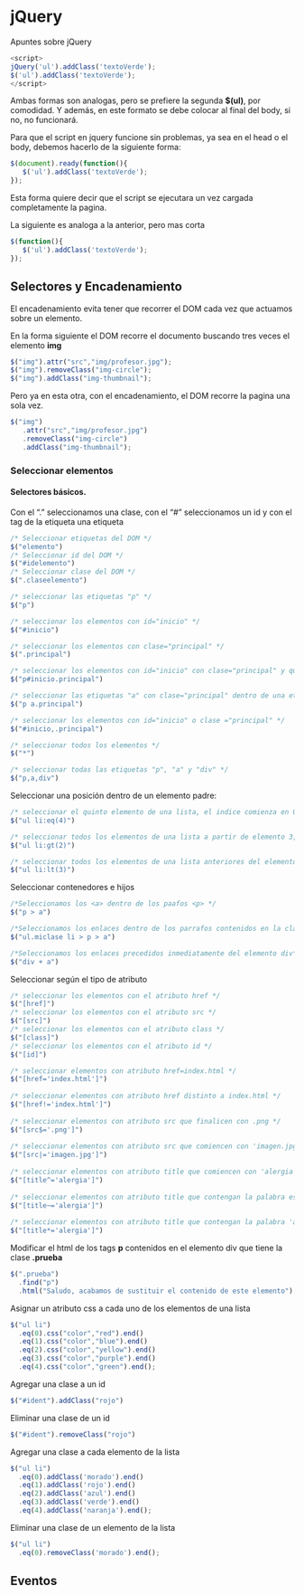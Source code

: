 # jQuery
Apuntes sobre jQuery

```js
<script>
jQuery('ul').addClass('textoVerde');
$('ul').addClass('textoVerde');
</script>
```
Ambas formas son analogas, pero se prefiere la segunda **$(ul)**, por comodidad.
Y además, en este formato se debe colocar al final del body, si no, no funcionará.

Para que el script en jquery funcione sin problemas, ya sea en el head o el body,
debemos hacerlo de la siguiente forma:
```js
$(document).ready(function(){
   $('ul').addClass('textoVerde');
});
```
Esta forma quiere decir que el script se ejecutara un vez cargada completamente la pagina.

La siguiente es analoga a la anterior, pero mas corta
```js
$(function(){
   $('ul').addClass('textoVerde');
});
```

## Selectores y Encadenamiento

El encadenamiento evita tener que recorrer el DOM cada vez que actuamos sobre un elemento.

En la forma siguiente el DOM recorre el documento buscando tres veces el elemento **img**
```js
$("img").attr("src","img/profesor.jpg");
$("img").removeClass("img-circle");
$("img").addClass("img-thumbnail");
```
Pero ya en esta otra, con el encadenamiento, el DOM recorre la pagina una sola vez.
```js
$("img")
   .attr("src","img/profesor.jpg")
   .removeClass("img-circle")
   .addClass("img-thumbnail");
```
### Seleccionar elementos
#### Selectores b&aacute;sicos.
Con el “.” seleccionamos una clase, con el “#” seleccionamos un id y con el tag de la etiqueta una etiqueta
```js
/* Seleccionar etiquetas del DOM */
$("elemento")
/* Seleccionar id del DOM */
$("#idelemento")
/* Seleccionar clase del DOM */
$(".claseelemento")

/* seleccionar las etiquetas "p" */
$("p")

/* seleccionar los elementos con id="inicio" */
$("#inicio")

/* seleccionar los elementos con clase="principal" */
$(".principal")

/* seleccionar los elementos con id="inicio" con clase="principal" y que son etiqueta "p" */
$("p#inicio.principal")

/* seleccionar las etiquetas "a" con clase="principal" dentro de una etiqueta "p" */
$("p a.principal")

/* seleccionar los elementos con id="inicio" o clase ="principal" */
$("#inicio,.principal")

/* seleccionar todos los elementos */
$("*")

/* seleccionar todas las etiquetas "p", "a" y "div" */
$("p,a,div")
```

Seleccionar una posición dentro de un elemento padre:
```js
/* seleccionar el quinto elemento de una lista, el indice comienza en 0 */
$("ul li:eq(4)")	

/* seleccionar todos los elementos de una lista a partir de elemento 3, el indice comienza en 0 */
$("ul li:gt(2)")

/* seleccionar todos los elementos de una lista anteriores del elemento 4, el indice comienza en 0 */
$("ul li:lt(3)")
```
Seleccionar contenedores e hijos
```js
/*Seleccionamos los <a> dentro de los paafos <p> */
$("p > a")

/*Seleccionamos los enlaces dentro de los parrafos contenidos en la clase miclase de una lista*/
$("ul.miclase li > p > a")

/*Seleccionamos los enlaces precedidos inmediatamente del elemento div*/
$("div + a")
```

Seleccionar seg&uacute;n el tipo de atributo
```js
/* seleccionar los elementos con el atributo href */
$("[href]")
/* seleccionar los elementos con el atributo src */
$("[src]")
/* seleccionar los elementos con el atributo class */
$("[class]")
/* seleccionar los elementos con el atributo id */
$("[id]")

/* seleccionar elementos con atributo href=index.html */
$("[href='index.html']")
 
/* seleccionar elementos con atributo href distinto a index.html */
$("[href!='index.html']")
 
/* seleccionar elementos con atributo src que finalicen con .png */
$("[src$='.png']")
 
/* seleccionar elementos con atributo src que comiencen con 'imagen.jpg' o con atributo src ='imagen.jpg' */
$("[src|='imagen.jpg']")
 
/* seleccionar elementos con atributo title que comiencen con 'alergia' */
$("[title^='alergia']")
 
/* seleccionar elementos con atributo title que contengan la palabra específica 'alergia' */
$("[title~='alergia']")
 
/* seleccionar elementos con atributo title que contengan la palabra 'alergia' */
$("[title*='alergia']")
```



Modificar el html de los tags **p** contenidos en el elemento div que tiene la clase **.prueba**
```js
$(".prueba")
  .find("p")
  .html("Saludo, acabamos de sustituir el contenido de este elemento");
```
Asignar un atributo css a cada uno de los elementos de una lista
```js
$("ul li")
  .eq(0).css("color","red").end()
  .eq(1).css("color","blue").end()
  .eq(2).css("color","yellow").end()
  .eq(3).css("color","purple").end()
  .eq(4).css("color","green").end();
 ```
 Agregar una clase a un id 
 ```js
$("#ident").addClass("rojo")
 ```
 Eliminar una clase de un id
 ```js
$("#ident").removeClass("rojo")
 ```
 Agregar una clase a cada elemento de la lista
```js
$("ul li")
  .eq(0).addClass('morado').end()
  .eq(1).addClass('rojo').end()
  .eq(2).addClass('azul').end()
  .eq(3).addClass('verde').end()
  .eq(4).addClass('naranja').end();
```
Eliminar una clase de un elemento de la lista
```js
$("ul li")
  .eq(0).removeClass('morado').end();
```

## Eventos
